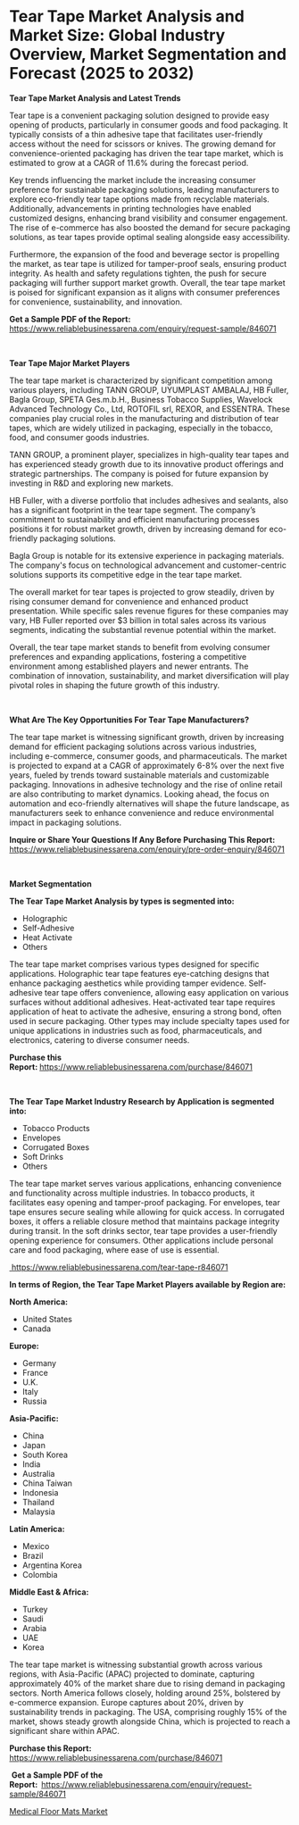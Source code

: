 <p><h1>Tear Tape Market Analysis and Market Size: Global Industry Overview, Market Segmentation and Forecast (2025 to 2032)</h1></p><p><strong>Tear Tape Market Analysis and Latest Trends</strong></p>
<p><p>Tear tape is a convenient packaging solution designed to provide easy opening of products, particularly in consumer goods and food packaging. It typically consists of a thin adhesive tape that facilitates user-friendly access without the need for scissors or knives. The growing demand for convenience-oriented packaging has driven the tear tape market, which is estimated to grow at a CAGR of 11.6% during the forecast period.</p><p>Key trends influencing the market include the increasing consumer preference for sustainable packaging solutions, leading manufacturers to explore eco-friendly tear tape options made from recyclable materials. Additionally, advancements in printing technologies have enabled customized designs, enhancing brand visibility and consumer engagement. The rise of e-commerce has also boosted the demand for secure packaging solutions, as tear tapes provide optimal sealing alongside easy accessibility. </p><p>Furthermore, the expansion of the food and beverage sector is propelling the market, as tear tape is utilized for tamper-proof seals, ensuring product integrity. As health and safety regulations tighten, the push for secure packaging will further support market growth. Overall, the tear tape market is poised for significant expansion as it aligns with consumer preferences for convenience, sustainability, and innovation.</p></p>
<p><strong>Get a Sample PDF of the Report:&nbsp;</strong> <a href="https://www.reliablebusinessarena.com/enquiry/request-sample/846071?utm_campaign=1932&utm_medium=2&utm_source=Github&utm_content=ia&utm_term=08022025&utm_id=tear-tape">https://www.reliablebusinessarena.com/enquiry/request-sample/846071</a></p>
<p>&nbsp;</p>
<p><strong>Tear Tape Major Market Players</strong></p>
<p><p>The tear tape market is characterized by significant competition among various players, including TANN GROUP, UYUMPLAST AMBALAJ, HB Fuller, Bagla Group, SPETA Ges.m.b.H., Business Tobacco Supplies, Wavelock Advanced Technology Co., Ltd, ROTOFIL srl, REXOR, and ESSENTRA. These companies play crucial roles in the manufacturing and distribution of tear tapes, which are widely utilized in packaging, especially in the tobacco, food, and consumer goods industries.</p><p>TANN GROUP, a prominent player, specializes in high-quality tear tapes and has experienced steady growth due to its innovative product offerings and strategic partnerships. The company is poised for future expansion by investing in R&D and exploring new markets.</p><p>HB Fuller, with a diverse portfolio that includes adhesives and sealants, also has a significant footprint in the tear tape segment. The company’s commitment to sustainability and efficient manufacturing processes positions it for robust market growth, driven by increasing demand for eco-friendly packaging solutions.</p><p>Bagla Group is notable for its extensive experience in packaging materials. The company's focus on technological advancement and customer-centric solutions supports its competitive edge in the tear tape market.</p><p>The overall market for tear tapes is projected to grow steadily, driven by rising consumer demand for convenience and enhanced product presentation. While specific sales revenue figures for these companies may vary, HB Fuller reported over $3 billion in total sales across its various segments, indicating the substantial revenue potential within the market.</p><p>Overall, the tear tape market stands to benefit from evolving consumer preferences and expanding applications, fostering a competitive environment among established players and newer entrants. The combination of innovation, sustainability, and market diversification will play pivotal roles in shaping the future growth of this industry.</p></p>
<p>&nbsp;</p>
<p><strong>What Are The Key Opportunities For Tear Tape Manufacturers?</strong></p>
<p><p>The tear tape market is witnessing significant growth, driven by increasing demand for efficient packaging solutions across various industries, including e-commerce, consumer goods, and pharmaceuticals. The market is projected to expand at a CAGR of approximately 6-8% over the next five years, fueled by trends toward sustainable materials and customizable packaging. Innovations in adhesive technology and the rise of online retail are also contributing to market dynamics. Looking ahead, the focus on automation and eco-friendly alternatives will shape the future landscape, as manufacturers seek to enhance convenience and reduce environmental impact in packaging solutions.</p></p>
<p><strong>Inquire or Share Your Questions If Any Before Purchasing This Report:</strong> <a href="https://www.reliablebusinessarena.com/enquiry/pre-order-enquiry/846071?utm_campaign=1932&utm_medium=2&utm_source=Github&utm_content=ia&utm_term=08022025&utm_id=tear-tape">https://www.reliablebusinessarena.com/enquiry/pre-order-enquiry/846071</a></p>
<p>&nbsp;</p>
<p><strong>Market Segmentation</strong></p>
<p><strong>The Tear Tape Market Analysis by types is segmented into:</strong></p>
<p><ul><li>Holographic</li><li>Self-Adhesive</li><li>Heat Activate</li><li>Others</li></ul></p>
<p><p>The tear tape market comprises various types designed for specific applications. Holographic tear tape features eye-catching designs that enhance packaging aesthetics while providing tamper evidence. Self-adhesive tear tape offers convenience, allowing easy application on various surfaces without additional adhesives. Heat-activated tear tape requires application of heat to activate the adhesive, ensuring a strong bond, often used in secure packaging. Other types may include specialty tapes used for unique applications in industries such as food, pharmaceuticals, and electronics, catering to diverse consumer needs.</p></p>
<p><strong>Purchase this Report:&nbsp;</strong><a href="https://www.reliablebusinessarena.com/purchase/846071?utm_campaign=1932&utm_medium=2&utm_source=Github&utm_content=ia&utm_term=08022025&utm_id=tear-tape">https://www.reliablebusinessarena.com/purchase/846071</a></p>
<p>&nbsp;</p>
<p><strong>The Tear Tape Market Industry Research by Application is segmented into:</strong></p>
<p><ul><li>Tobacco Products</li><li>Envelopes</li><li>Corrugated Boxes</li><li>Soft Drinks</li><li>Others</li></ul></p>
<p><p>The tear tape market serves various applications, enhancing convenience and functionality across multiple industries. In tobacco products, it facilitates easy opening and tamper-proof packaging. For envelopes, tear tape ensures secure sealing while allowing for quick access. In corrugated boxes, it offers a reliable closure method that maintains package integrity during transit. In the soft drinks sector, tear tape provides a user-friendly opening experience for consumers. Other applications include personal care and food packaging, where ease of use is essential.</p></p>
<p><a href="https://www.reliablebusinessarena.com/tear-tape-r846071?utm_campaign=1932&utm_medium=2&utm_source=Github&utm_content=ia&utm_term=08022025&utm_id=tear-tape">&nbsp;https://www.reliablebusinessarena.com/tear-tape-r846071</a></p>
<p><strong>In terms of Region, the Tear Tape Market Players available by Region are:</strong></p>
<p>
    <p> <strong> North America: </strong>
        <ul>
            <li>United States</li>
            <li>Canada</li>
        </ul>
        </p> 
    <p> <strong> Europe: </strong>
        <ul>
            <li>Germany</li>
            <li>France</li>
            <li>U.K.</li>
            <li>Italy</li>
            <li>Russia</li>
        </ul>
        </p> 
    <p> <strong> Asia-Pacific: </strong>
        <ul>
            <li>China</li>
            <li>Japan</li>
            <li>South Korea</li>
            <li>India</li>
            <li>Australia</li>
            <li>China Taiwan</li>
            <li>Indonesia</li>
            <li>Thailand</li>
            <li>Malaysia</li>
        </ul>
        </p> 
    <p> <strong> Latin America: </strong>
        <ul>
            <li>Mexico</li>
            <li>Brazil</li>
            <li>Argentina Korea</li>
            <li>Colombia</li>
        </ul>
        </p> 
    <p> <strong> Middle East & Africa: </strong>
        <ul>
            <li>Turkey</li>
            <li>Saudi</li>
            <li>Arabia</li>
            <li>UAE</li>
            <li>Korea</li>
        </ul>
    </p>
    </p>
<p><p>The tear tape market is witnessing substantial growth across various regions, with Asia-Pacific (APAC) projected to dominate, capturing approximately 40% of the market share due to rising demand in packaging sectors. North America follows closely, holding around 25%, bolstered by e-commerce expansion. Europe captures about 20%, driven by sustainability trends in packaging. The USA, comprising roughly 15% of the market, shows steady growth alongside China, which is projected to reach a significant share within APAC.</p></p>
<p><strong>Purchase this Report: </strong><a href="https://www.reliablebusinessarena.com/purchase/846071?utm_campaign=1932&utm_medium=2&utm_source=Github&utm_content=ia&utm_term=08022025&utm_id=tear-tape">https://www.reliablebusinessarena.com/purchase/846071</a></p>
<p>&nbsp;<strong>Get a Sample PDF of the Report:&nbsp;&nbsp;</strong><a href="https://www.reliablebusinessarena.com/enquiry/request-sample/846071?utm_campaign=1932&utm_medium=2&utm_source=Github&utm_content=ia&utm_term=08022025&utm_id=tear-tape">https://www.reliablebusinessarena.com/enquiry/request-sample/846071</a></p>
<p><strong></strong></p>
<p><p><a href="https://github.com/luckyshygirl/Market-Research-Report-List-7/blob/main/medical-floor-mats-market.md?utm_campaign=1932&utm_medium=2&utm_source=Github&utm_content=ia&utm_term=08022025&utm_id=tear-tape">Medical Floor Mats Market</a></p></p>